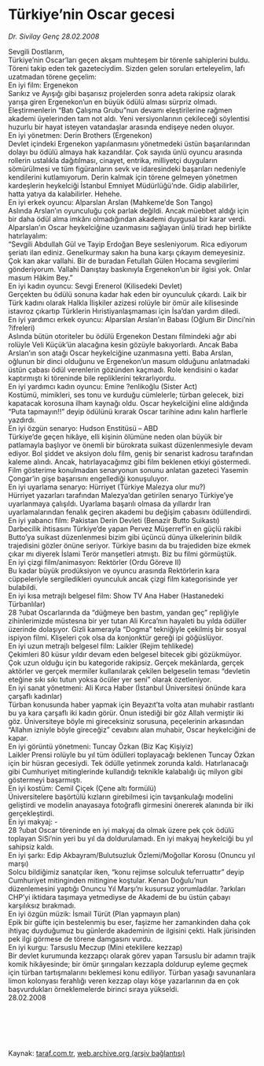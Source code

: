 # Türkiye’nin Oscar gecesi

*Dr. Sivilay Genç 28.02.2008*

<div class="taraf_structure_2col_1zq">
<div class="margen_n">



 <p>Sevgili Dostlarım,<br/>
Türkiye’nin Oscar’ları geçen akşam muhteşem bir törenle sahiplerini buldu. Töreni takip eden tek gazeteciydim. Sizden gelen soruları erteleyelim, lafı uzatmadan törene geçelim: <br/>
En iyi film: Ergenekon<br/>
Sarıkız ve Ayışığı gibi başarısız projelerden sonra adeta rakipsiz olarak yarışa giren Ergenekon’un en büyük ödülü alması sürpriz olmadı. Eleştirmenlerin “Batı Çalışma Grubu”nun devamı eleştirilerine rağmen akademi üyelerinden tam not aldı. Yeni versiyonlarının çekileceği söylentisi huzurlu bir hayat isteyen vatandaşlar arasında endişeye neden oluyor. <br/>
En iyi yönetmen: Derin Brothers (Ergenekon) <br/>
Devlet içindeki Ergenekon yapılanmasını yönetmedeki üstün başarılarından dolayı bu ödülü almaya hak kazandılar. Çok sayıda ünlü oyuncu arasında rollerin ustalıkla dağıtılması, cinayet, entrika, milliyetçi duyguların sömürülmesi ve tüm figüranların sevk ve idaresindeki başarıları nedeniyle kendilerini kutlamıyorum. Derin kalmak için törene gelmeyen yönetmen kardeşlerin heykelciği İstanbul Emniyet Müdürlüğü’nde. Gidip alabilirler, hatta yatıya da kalabilirler. Hehehe.<br/>
En iyi erkek oyuncu: Alparslan Arslan (Mahkeme’de Son Tango)<br/>
Aslında Arslan’ın oyunculuğu çok parlak değildi. Ancak müebbet aldığı için bir daha ödül alma imkânı olmadığından akademi duygusal bir karar verdi. Alparslan’ın Oscar heykelciğine uzanmasını sağlayan ünlü tiradı hep birlikte hatırlayalım: <br/>
“Sevgili Abdullah Gül ve Tayip Erdoğan Beye sesleniyorum. Rica ediyorum şeriatı ilan ediniz. Genelkurmay sakın ha buna karşı çıkayım demeyesiniz. Çok kan akar vallahi. Bir de buradan Fetullah Gülen Hocama sevgilerimi gönderiyorum. Vallahi Danıştay baskınıyla Ergenekon’un bir ilgisi yok. Onlar masum Hâkim Bey.” <br/>
En iyi kadın oyuncu: Sevgi Erenerol (Kilisedeki Devlet)<br/>
Gerçekten bu ödülü sonuna kadar hak eden bir oyunculuk çıkardı. Laik bir Türk kadını olarak Halkla İlişkiler azizesi rolüyle bir ömür aile kilisesinde istavroz çıkartıp Türklerin Hıristiyanlaşmaması için İsa’dan yardım diledi. <br/>
En iyi yardımcı erkek oyuncu: Alparslan Arslan’ın Babası (Oğlum Bir Dinci’nin ?ifreleri)<br/>
Aslında bütün otoriteler bu ödülü Ergenekon Destanı filmindeki ağır abi rolüyle Veli Küçük’ün alacağına kesin gözüyle bakıyorlardı. Ancak Baba Arslan’ın son atağı Oscar heykelciğine uzanmasına yetti. Baba Arslan, oğlunun bir dinci olduğunu ve Ergenekon’un masum olduğunu anlatmadaki üstün çabası ödül verenlerin gözünden kaçmadı. Role kendisini o kadar kaptırmıştı ki töreninde bile repliklerini tekrarlıyordu. <br/>
En iyi yardımcı kadın oyuncu: Emine ?enlikoğlu (Sister Act)<br/>
Kostümü, mimikleri, ses tonu ve kurduğu cümlelerle; türban gelecek, bizi kapatacak korosuna ilham kaynağı oldu. Oscar heykelciğini eline aldığında “Puta tapmayın!!” deyip ödülünü kırarak Oscar tarihine adını kalın harflerle yazdırdı. <br/>
 En iyi özgün senaryo: Hudson Enstitüsü – ABD<br/>
Türkiye’de geçen hikâye, elli kişinin ölümüne neden olan büyük bir patlamayla başlıyor ve önemli bir bürokrata suikast düzenlenmesiyle devam ediyor. Bol şiddet ve aksiyon dolu film, geniş bir senarist kadrosu tarafından kaleme alındı. Ancak, hatırlayacağımız gibi film beklenen etkiyi göstermedi. Film gösterime konulmadan senaryonun sonunu anlatan gazeteci Yasemin Çongar’in gişe başarısını engellediği konuşuluyor.<br/>
En iyi uyarlama senaryo: Hürriyet (Türkiye Malezya olur mu?)<br/>
Hürriyet yazarları tarafından Malezya’dan getirilen senaryo Türkiye’ye uyarlanmaya çalışıldı. Uyarlama başarılı olmasa da yıllardır İran uyarlamalarından fenalık geçiren akademi bu değişim çabasını ödüllendirdi. <br/>
 En iyi yabancı film: Pakistan Derin Devleti (Benazir Butto Suikastı) <br/>
Darbecilik ihtisasını Türkiye’de yapan Pervez Müşerref’in en güçlü rakibi Butto’ya suikast düzenlenmesi bizim gibi üçüncü dünya ülkelerinin bildik trajedisini gözler önüne seriyor. Türkiye basını da bu trajediden bize ekmek çıkar mı diyerek İslami Terör manşetleri atmıştı. Biz bu filmi görmüştük. <br/>
En iyi çizgi film/animasyon: Rektörler (Ordu Göreve II)<br/>
Bu kadar büyük prodüksiyon ve oyuncu arasında Rektörlerin kara cüppeleriyle sergiledikleri oyunculuk ancak çizgi film kategorisinde yer bulabildi. <br/>
En iyi kısa metrajlı belgesel film: Show TV Ana Haber (Hastanedeki Türbanlılar)<br/>
28 ?ubat Oscarlarında da “düğmeye ben bastım, yandan geç” repliğiyle zihinlerimizde müstesna bir yer tutan Ali Kırca’nın hayaleti bu yılda ödüller üzerinde dolaşıyor. Gizli kamerayla “Dogma” tekniğiyle çekilmiş bir sosyal ispiyon filmi. Klişeleri çok olsa da konjonktür gereği ipi göğüslüyor.<br/>
En iyi uzun metrajlı belgesel film: Laikler (Rejim tehlikede)<br/>
Çekimleri 80 küsur yıldır devam eden belgesel bitecek gibi gözükmüyor. Çok uzun olduğu için bu kategoride rakipsiz. Gerçek mekânlarda, gerçek aktörler ve gerçek mermiler kullanılarak çekilen belgeselin teması “devletin eteğine sıkı sıkı tutun yoksa öcüler yer seni” olarak özetleniyor. <br/>
En iyi sanat yönetmeni: Ali Kırca Haber (İstanbul Üniversitesi önünde kara çarşaflı kadınlar)<br/>
Türban konusunda haber yapmak için Beyazıt’ta volta atan muhabir rastlantı bu ya kara çarşaflı iki kadın görür. Onun istediği bir göz Allah vermiştir iki göz. Üniversiteye böyle mi gireceksiniz sorusuna, peçelerinin arkasından “Allahın izniyle böyle gireceğiz” cevabını alan muhabir, Oscar heykelciğini de kapar.<br/>
En iyi görüntü yönetmeni: Tuncay Özkan (Biz Kaç Kişiyiz)<br/>
Laikler Prensi rolüyle bu yıl tüm ödülleri toplayacağı beklenen Tuncay Özkan için bir hüsran gecesiydi. Tek ödülle yetinmek zorunda kaldı. Hatırlanacağı gibi Cumhuriyet mitinglerinde kullandığı teknikle kalabalığı üç milyon gibi göstermeyi başarmıştı. <br/>
En iyi kostüm: Cemil Çiçek (Çene altı formülü)<br/>
Üniversitelere başörtülü kızların girebilmesi için tavşankulağı modelini geliştirdi ve modelin anayasaya fotoğraflı girmesini önererek alanında bir ilki gerçekleştirdi. <br/>
En iyi makyaj: -<br/>
28 ?ubat Oscar töreninde en iyi makyaj da olmak üzere pek çok ödülü toplayan SiSi’nin yeri bu yıl da doldurulamadı. En iyi makyaj heykelciği bu yıl sahipsiz kaldı.<br/>
En iyi şarkı: Edip Akbayram/Bulutsuzluk Özlemi/Moğollar Korosu (Onuncu yıl marşı)<br/>
Solcu bildiğimiz sanatçılar iken, “konu rejimse solculuk teferruattır” deyip Cumhuriyet mitinginden mitingine koştular. Kenan Doğulu’nun düzenlemesini yaptığı Onuncu Yıl Marşı’nı kusursuz yorumladılar. ?arkıları CHP’yi iktidara taşımaya yetmediyse de Akademi de bu üstün çabayı karşılıksız bırakmadı. <br/>
En iyi özgün müzik: İsmail Türüt (Plan yapmayın plan) <br/>
Epik bir güfte için bestelenmiş bu eser, faşizme her zamankinden daha çok ihtiyaç duyduğumuz bu günlerde akademinin de ilgisini çekti. Halk jürisinden pek ilgi görmese de törene damgasını vurdu.<br/>
En iyi kurgu: Tarsuslu Meczup (Mini eteklilere kezzap)<br/>
Bir devlet kurumunda kezzapçı olarak görev yapan Tarsuslu bir adamın trajik komik hikâyesinde; bir ömür şırıngaları kezzapla doldurup eyleme geçmek için türban tartışmalarını beklemesi konu ediliyor. Türban yasağı savunanlara limon kolonyası ferahlığı veren kezzap olayı köşe yazarlarının da en çok başvurdukları örneklemelerde birinci sıraya yükseldi.<br/>
28.02.2008</p>
<br/>
<br/>
<br/>



<br/>


<div id="taraf_not">
</div>

</div>


</div>

Kaynak: [taraf.com.tr](http://www.taraf.com.tr:80/makale/87.htm), [web.archive.org (arşiv bağlantısı)](http://web.archive.org/web/20090907173737/http://www.taraf.com.tr:80/makale/87.htm)
